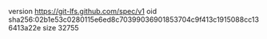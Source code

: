 version https://git-lfs.github.com/spec/v1
oid sha256:02b1e53c0280115e6ed8c70399036901853704c9f413c1915088cc136413a22e
size 32755
